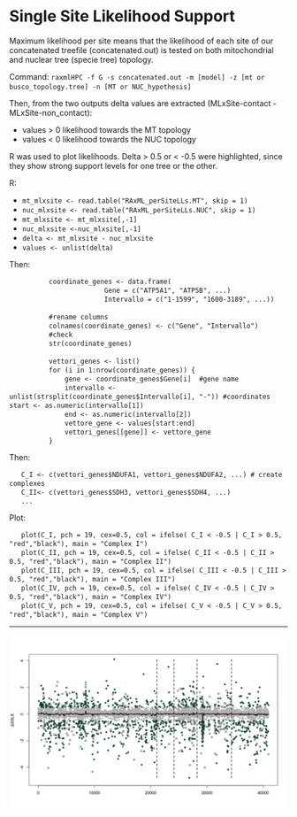 # Single Site Likelihood Support 

Maximum likelihood per site means that the likelihood of each site of our concatenated treefile (concatenated.out) is tested on both mitochondrial and nuclear tree (specie tree) topology.

Command: `raxmlHPC -f G -s concatenated.out -m [model] -z [mt or busco_topology.tree] -n [MT or NUC_hypothesis]`

Then, from the two outputs delta values are extracted (MLxSite-contact - MLxSite-non_contact):
+ values > 0 likelihood towards the MT topology
+ values < 0 likelihood towards the NUC topology

R was used to plot likelihoods. Delta > 0.5 or < -0.5 were highlighted, since they show strong support levels for one tree or the other.

R:
       
+ `mt_mlxsite <- read.table("RAxML_perSiteLLs.MT", skip = 1)`
+ `nuc_mlxsite <- read.table("RAxML_perSiteLLs.NUC", skip = 1)`
+ `mt_mlxsite <- mt_mlxsite[,-1]`
+ `nuc_mlxsite <-nuc_mlxsite[,-1]`
+ `delta <- mt_mlxsite - nuc_mlxsite`
+ `values <- unlist(delta)`

Then:

              coordinate_genes <- data.frame(
                            Gene = c("ATP5A1", "ATP5B", ...)
                            Intervallo = c("1-1599", "1600-3189", ...))
                       
              #rename columns
              colnames(coordinate_genes) <- c("Gene", "Intervallo")
              #check
              str(coordinate_genes)
              
              vettori_genes <- list()
              for (i in 1:nrow(coordinate_genes)) {
                  gene <- coordinate_genes$Gene[i]  #gene name
                  intervallo <- unlist(strsplit(coordinate_genes$Intervallo[i], "-")) #coordinates                  start <- as.numeric(intervallo[1])
                  end <- as.numeric(intervallo[2])
                  vettore_gene <- values[start:end]
                  vettori_genes[[gene]] <- vettore_gene
              }


Then: 

       C_I <- c(vettori_genes$NDUFA1, vettori_genes$NDUFA2, ...) # create complexes
       C_II<- c(vettori_genes$SDH3, vettori_genes$SDH4, ...)
       ...

Plot:


       plot(C_I, pch = 19, cex=0.5, col = ifelse( C_I < -0.5 | C_I > 0.5, "red","black"), main = "Complex I")
       plot(C_II, pch = 19, cex=0.5, col = ifelse( C_II < -0.5 | C_II > 0.5, "red","black"), main = "Complex II")
       plot(C_III, pch = 19, cex=0.5, col = ifelse( C_III < -0.5 | C_III > 0.5, "red","black"), main = "Complex III")
       plot(C_IV, pch = 19, cex=0.5, col = ifelse( C_IV < -0.5 | C_IV > 0.5, "red","black"), main = "Complex IV")
       plot(C_V, pch = 19, cex=0.5, col = ifelse( C_V < -0.5 | C_V > 0.5, "red","black"), main = "Complex V")

    
---

![SSLS](SSLS_PointsOption.png)

